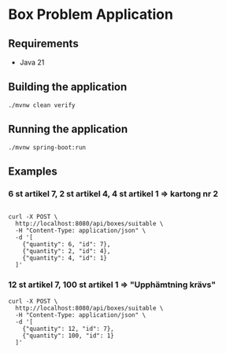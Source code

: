 # Box Problem Application

## Requirements

- Java 21

## Building the application

```shell
./mvnw clean verify
```

## Running the application

```shell
./mvnw spring-boot:run
```

## Examples

### 6 st artikel 7, 2 st artikel 4, 4 st artikel 1 => kartong nr 2

```shell

curl -X POST \
  http://localhost:8080/api/boxes/suitable \
  -H "Content-Type: application/json" \
  -d '[
    {"quantity": 6, "id": 7},
    {"quantity": 2, "id": 4},
    {"quantity": 4, "id": 1}
  ]'
```

### 12 st artikel 7, 100 st artikel 1 => "Upphämtning krävs"

```shell
curl -X POST \
  http://localhost:8080/api/boxes/suitable \
  -H "Content-Type: application/json" \
  -d '[
    {"quantity": 12, "id": 7},
    {"quantity": 100, "id": 1}
  ]'
```

